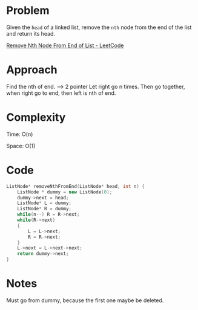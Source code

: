 # Problem

Given the `head` of a linked list, remove the `nth` node from the end of the list and return its head.

[Remove Nth Node From End of List - LeetCode](https://leetcode.com/problems/remove-nth-node-from-end-of-list/description/?envType=study-plan-v2&envId=top-interview-150)

# Approach

Find the nth of end. --> 2 pointer Let right go n times. Then go together, when right go to end, then left is nth of end.

# Complexity

Time: O(n)

Space: O(1)

# Code

```c++
ListNode* removeNthFromEnd(ListNode* head, int n) {
    ListNode * dummy = new ListNode(0);
    dummy->next = head;
    ListNode* L = dummy;
    ListNode* R = dummy;
    while(n--) R = R->next;
    while(R->next)
    {
        L = L->next;
        R = R->next;
    }
    L->next = L->next->next;
    return dummy->next;
}
```

# Notes

Must go from dummy, because the first one maybe be deleted.
